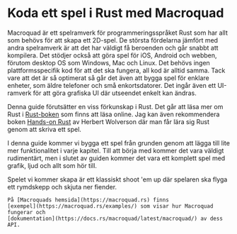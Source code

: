 # Koda ett spel i Rust med Macroquad

Macroquad är ett spelramverk för programmeringsspråket Rust som har allt som
behövs för att skapa ett 2D-spel. De största fördelarna jämfört med andra
spelramverk är att det har väldigt få beroenden och går snabbt att kompilera.
Det stödjer också att göra spel för iOS, Android och webben, förutom desktop
OS som Windows, Mac och Linux. Det behövs ingen plattformsspecifik kod för att
det ska fungera, all kod är alltid samma. Tack vare att det är så optimerat så
går det även att bygga spel för enklare enheter, som äldre telefoner och små
enkortsdatorer. Det ingår även ett UI-ramverk för att göra grafiska UI där
utseendet enkelt kan ändras.

Denna guide förutsätter en viss förkunskap i Rust. Det går att läsa mer om
Rust i [Rust-boken](https://doc.rust-lang.org/book/) som finns att läsa
online. Jag kan även rekommendera boken [Hands-on Rust](https://pragprog.com/titles/hwrust/hands-on-rust/)
av Herbert Wolverson där man får lära sig Rust genom att skriva ett spel.

I denna guide kommer vi bygga ett spel från grunden genom att lägga till
lite mer funktionalitet i varje kapitel. Till att börja med kommer det vara
väldigt rudimentärt, men i slutet av guiden kommer det vara ett komplett spel
med grafik, ljud och allt som hör till.

Spelet vi kommer skapa är ett klassiskt shoot 'em up där spelaren ska flyga
ett rymdskepp och skjuta ner fiender.

```admonish info
På [Macroquads hemsida](https://macroquad.rs) finns
[exempel](https://macroquad.rs/examples/) som visar hur Macroquad fungerar och
[dokumentation](https://docs.rs/macroquad/latest/macroquad/) av dess API.
```
